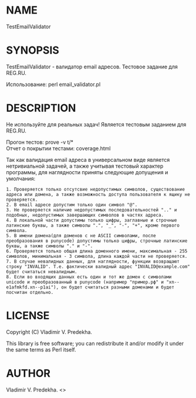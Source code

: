 # NAME

TestEmailValidator

# SYNOPSIS

TestEmailValidator - валидатор email адресов.
Тестовое задание для REG.RU.

Использование: perl email_validator.pl <FILENAME>

# DESCRIPTION

Не используйте для реальных задач!
Является тестовым заданием для REG.RU.

Прогон тестов: prove -v t/*  
Отчет о покрытии тестами: coverage.html  

Так как валидация email адреса в универсальном виде является нетривиальной задачей, а также учитывая тестовый характер программы, для наглядности приняты следующие допущения и умолчания:
  
    1. Проверяется только отсутсвие недопустимых символов, существование адреса или домена, а также возможность доступа пользователя к ящику не проверяется.  
    2. В email адресе допустим только один символ "@".  
    3. Не проверяется наличие недопустимых последовательностей ".." и подобных, недопустимых завершающих символов в частях адреса.  
    4. В локальной части допустимы только цифры, заглавные и строчные латинские буквы, а также символы ".", "_", "-", "+", кроме первого символа.  
    5. В имени домена(для доменов с не ASCII символами, после преобразования в punycode) допустимы только цифры, строчные латинские буквы, а также символы "." и "-".  
    6. Проверяется только общая длина доменного имени, максимальная - 255 символов, минимальная - 3 символа, длина каждой части не проверяется.  
    7. В случае невалидных данных, для наглядности, функции возвращают строку "INVALID". Т.е. фактически валидный адрес "INVALID@example.com" будет считаться невалидным.  
    8. Если во входящих данных есть один и тот же домен с символами unicode и преобразованный в punycode (например "пример.рф" и "xn--e1afmkfd.xn--p1ai"), он будет считаться разными доменами и будет посчитан отдельно.  

# LICENSE

Copyright (C) Vladimir V. Predekha.  

This library is free software; you can redistribute it and/or modify
it under the same terms as Perl itself.  

# AUTHOR

Vladimir V. Predekha. <>  
